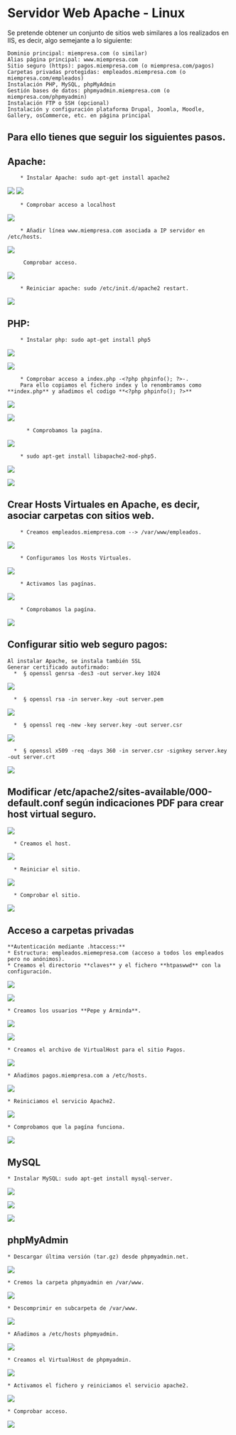 # Servidor Web Apache - Linux

Se pretende obtener un conjunto de sitios web similares a los realizados en IIS, es decir, algo semejante a lo siguiente:

    Dominio principal: miempresa.com (o similar)
    Alias página principal: www.miempresa.com
    Sitio seguro (https): pagos.miempresa.com (o miempresa.com/pagos)
    Carpetas privadas protegidas: empleados.miempresa.com (o miempresa.com/empleados)
    Instalación PHP, MySQL, phpMyAdmin
    Gestión bases de datos: phpmyadmin.miempresa.com (o miempresa.com/phpmyadmin)
    Instalación FTP o SSH (opcional)
    Instalación y configuración plataforma Drupal, Joomla, Moodle, Gallery, osCommerce, etc. en página principal


## Para ello tienes que seguir los siguientes pasos.


## Apache:
        * Instalar Apache: sudo apt-get install apache2

![](imagen/1.PNG)
![](imagen/2.PNG)

        * Comprobar acceso a localhost

![](imagen/3.PNG)

        * Añadir línea www.miempresa.com asociada a IP servidor en /etc/hosts.

![](imagen/4.PNG)

         Comprobar acceso.

![](imagen/5.PNG)

        * Reiniciar apache: sudo /etc/init.d/apache2 restart.

![](imagen/6.PNG)



## PHP:
        * Instalar php: sudo apt-get install php5

![](imagen/7.PNG)

![](imagen/8.PNG)

        * Comprobar acceso a index.php -<?php phpinfo(); ?>-.
        Para ello copiamos el fichero index y lo renombramos como **index.php** y añadimos el codigo **<?php phpinfo(); ?>**

![](imagen/9.PNG)

![](imagen/10.PNG)

          * Comprobamos la pagína.

![](imagen/11.PNG)

        * sudo apt-get install libapache2-mod-php5.

![](imagen/12.PNG)

![](imagen/13.PNG)



## Crear Hosts Virtuales en Apache, es decir, asociar carpetas con sitios web.

        * Creamos empleados.miempresa.com --> /var/www/empleados.

![](imagen/14.1.PNG)


        * Configuramos los Hosts Virtuales.

![](imagen/14.PNG)

        * Activamos las pagínas.

![](imagen/15.1.PNG)

        * Comprobamos la pagína.

![](imagen/15.PNG)


## Configurar sitio web seguro pagos:

    Al instalar Apache, se instala también SSL
    Generar certificado autofirmado:
      *  § openssl genrsa -des3 -out server.key 1024

![](imagen/16.PNG)

      *  § openssl rsa -in server.key -out server.pem

![](imagen/17.PNG)

      *  § openssl req -new -key server.key -out server.csr

![](imagen/18.PNG)

      *  § openssl x509 -req -days 360 -in server.csr -signkey server.key -out server.crt

![](imagen/19.PNG)


## Modificar /etc/apache2/sites-available/000-default.conf según indicaciones PDF para crear host virtual seguro.


![](imagen/24.PNG)

      * Creamos el host.

![](imagen/26.PNG)

      * Reiniciar el sitio.

![](imagen/27.PNG)

      * Comprobar el sitio.

![](imagen/28.PNG)


## Acceso a carpetas privadas


    **Autenticación mediante .htaccess:**
    * Estructura: empleados.miemepresa.com (acceso a todos los empleados pero no anónimos).
    * Creamos el directorio **claves** y el fichero **htpaswwd** con la configuración.

![](imagen/20.0.PNG)

![](imagen/20.PNG)


    * Creamos los usuarios **Pepe y Arminda**.

![](imagen/21.PNG)

![](imagen/22.PNG)

    * Creamos el archivo de VirtualHost para el sitio Pagos.

![](imagen/24.PNG)


    * Añadimos pagos.miempresa.com a /etc/hosts.

![](imagen/26.PNG)

    * Reiniciamos el servicio Apache2.

![](imagen/27.PNG)


    * Comprobamos que la pagína funciona.

![](imagen/28.PNG)



## MySQL
    * Instalar MySQL: sudo apt-get install mysql-server.

![](imagen/30.PNG)


![](imagen/31.PNG)


![](imagen/32.PNG)


## phpMyAdmin
    * Descargar última versión (tar.gz) desde phpmyadmin.net.

![](imagen/40.PNG)

    * Cremos la carpeta phpmyadmin en /var/www.

![](imagen/41.PNG)

    * Descomprimir en subcarpeta de /var/www.

![](imagen/42.PNG)

    * Añadimos a /etc/hosts phpmyadmin.

![](imagen/43.PNG)

    * Creamos el VirtualHost de phpmyadmin.

![](imagen/44.PNG)

    * Activamos el fichero y reiniciamos el servicio apache2.

![](imagen/45.PNG)

    * Comprobar acceso.

![](imagen/46.PNG)
